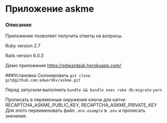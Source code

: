 # Приложение askme

### Описание
Приложение позволяет получить ответы на вопросы.

Ruby version 2.7

Rails version 6.0.3

Демо приложения https://edwardask.herokuapp.com/

###Установка
Склонировать ```git clone git@github.com:edwardkv/askme.git```

Перед запуском выполнить ```bundle && bundle exec rake db:migrate``` ```yarn```

Прописать в переменные окружения ключи для капчи RECAPTCHA_ASKME_PUBLIC_KEY, RECAPTCHA_ASKME_PRIVATE_KEY
Для этого переименовать файл ```.env.example``` в ```.env``` и пропиcать значения.

